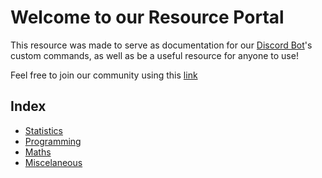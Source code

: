 # Welcome to our Resource Portal

This resource was made to serve as documentation for our [Discord Bot](https://github.com/CMCarlsen/statsbot)'s custom commands, as well as be a useful resource for anyone to use!

Feel free to join our community using this [link](https://discordapp.com/invite/PPvDstH)

## Index

- [Statistics](/Statistics/Statistics.md)
- [Programming](/Programming/Programming.md)
- [Maths](/Maths/Maths.md)
- [Miscelaneous](/Miscelaneous/Miscelaneous.md)

